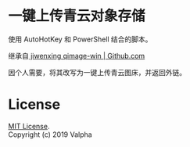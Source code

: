 # 一键上传青云对象存储

使用 AutoHotKey 和 PowerShell 结合的脚本。

继承自[ jiwenxing qimage-win | Github.com](https://github.com/jiwenxing/qimage-win)

因个人需要，将其改写为一键上传青云图床，并返回外链。

# License

[MIT License](https://github.com/Valpha/OneKeyToQingStor/blob/master/LICENSE).     
Copyright (c) 2019 Valpha